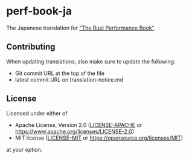# perf-book-ja

The Japanese translation for ["The Rust Performance Book"].

["The Rust Performance Book"]: https://nnethercote.github.io/perf-book

## Contributing

When updating translations, also make sure to update the following:

- Git commit URL at the top of the file
- latest commit URL on translation-notice.md

## License

Licensed under either of
* Apache License, Version 2.0 ([LICENSE-APACHE](LICENSE-APACHE) or
  https://www.apache.org/licenses/LICENSE-2.0)
* MIT license ([LICENSE-MIT](LICENSE-MIT) or
  https://opensource.org/licenses/MIT)

at your option.

